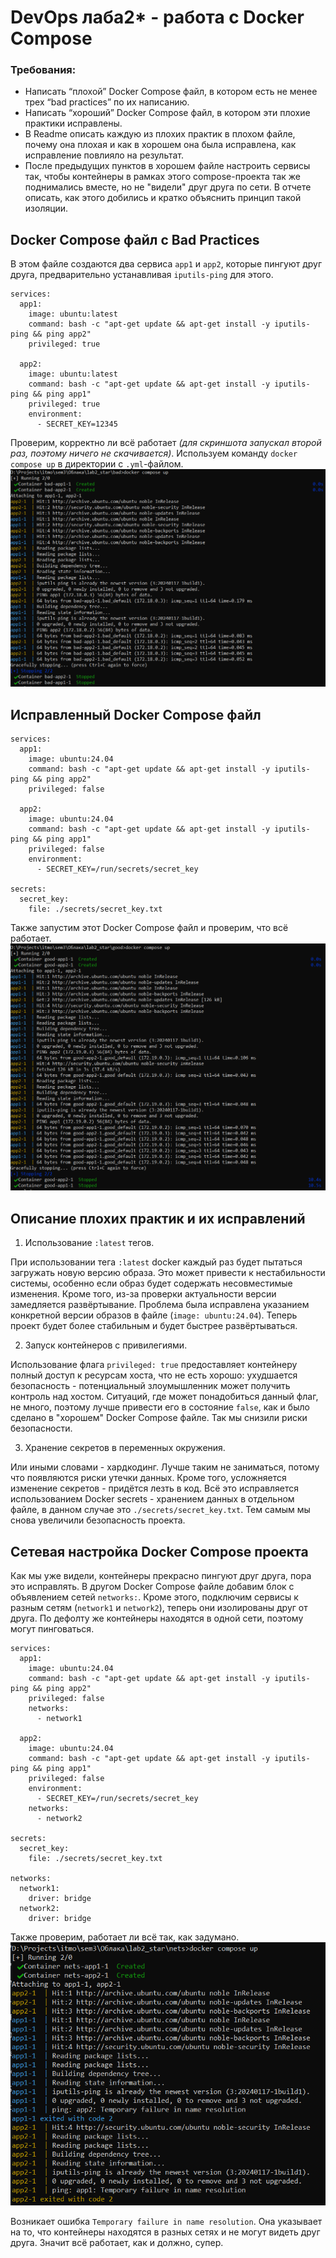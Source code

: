 # DevOps лаба2* - работа с Docker Compose
### Требования:
- Написать “плохой” Docker Compose файл, в котором есть не менее трех “bad practices” по их написанию.
- Написать “хороший” Docker Compose файл, в котором эти плохие практики исправлены.
- В Readme описать каждую из плохих практик в плохом файле, почему она плохая и как в хорошем она была исправлена, как исправление повлияло на результат.
- После предыдущих пунктов в хорошем файле настроить сервисы так, чтобы контейнеры в рамках этого compose-проекта так же поднимались вместе, но не "видели" друг друга по сети. В отчете описать, как этого добились и кратко объяснить принцип такой изоляции.
## Docker Compose файл с Bad Practices
В этом файле создаются два сервиса `app1` и `app2`, которые пингуют друг друга, предварительно устанавливая `iputils-ping` для этого.
```
services:
  app1:
    image: ubuntu:latest
    command: bash -c "apt-get update && apt-get install -y iputils-ping && ping app2"
    privileged: true

  app2:
    image: ubuntu:latest
    command: bash -c "apt-get update && apt-get install -y iputils-ping && ping app1"
    privileged: true
    environment:
      - SECRET_KEY=12345
```
Проверим, корректно ли всё работает _(для скриншота запускал второй раз, поэтому ничего не скачивается)_. Используем команду `docker compose up` в директории с `.yml`-файлом.
![](Screenshot_3.png)
## Исправленный Docker Compose файл 
```
services:
  app1:
    image: ubuntu:24.04
    command: bash -c "apt-get update && apt-get install -y iputils-ping && ping app2"
    privileged: false

  app2:
    image: ubuntu:24.04
    command: bash -c "apt-get update && apt-get install -y iputils-ping && ping app1"
    privileged: false
    environment:
      - SECRET_KEY=/run/secrets/secret_key

secrets:
  secret_key:
    file: ./secrets/secret_key.txt
```
Также запустим этот Docker Compose файл и проверим, что всё работает.
![](Screenshot_4.png)
## Описание плохих практик и их исправлений
1. Использование `:latest` тегов.

При использовании тега `:latest` docker каждый раз будет пытаться загружать новую версию образа. Это может привести к нестабильности системы, особенно если образ будет содержать несовместимые изменения. Кроме того, из-за проверки актуальности версии замедляется развёртывание. Проблема была исправлена указанием конкретной версии образов в файле (`image: ubuntu:24.04`). Теперь проект будет более стабильным и будет быстрее развёртываться.

2. Запуск контейнеров с привилегиями.

Использование флага `privileged: true` предоставляет контейнеру полный доступ к ресурсам хоста, что не есть хорошо: ухудшается безопасность - потенциальный злоумышленник может получить контроль над хостом. Ситуаций, где может понадобиться данный флаг, не много, поэтому лучше привести его в состояние `false`, как и было сделано в "хорошем" Docker Compose файле. Так мы снизили риски безопасности.

3. Хранение секретов в переменных окружения.

Или иными словами - хардкодинг. Лучше таким не заниматься, потому что появляются риски утечки данных. Кроме того, усложняется изменение секретов - придётся лезть в код. Всё это исправляется использованием Docker secrets - хранением данных в отдельном файле, в данном случае это `./secrets/secret_key.txt`. Тем самым мы снова увеличили безопасность проекта.

## Сетевая настройка Docker Compose проекта
Как мы уже видели, контейнеры прекрасно пингуют друг друга, пора это исправлять. В другом Docker Compose файле добавим блок с объявлением сетей `networks:`. Кроме этого, подключим сервисы к разным сетям (`network1` и `network2`), теперь они изолированы друг от друга. По дефолту же контейнеры находятся в одной сети, поэтому могут пинговаться.
```
services:
  app1:
    image: ubuntu:24.04
    command: bash -c "apt-get update && apt-get install -y iputils-ping && ping app2"
    privileged: false
    networks:
      - network1

  app2:
    image: ubuntu:24.04
    command: bash -c "apt-get update && apt-get install -y iputils-ping && ping app1"
    privileged: false
    environment:
      - SECRET_KEY=/run/secrets/secret_key
    networks:
      - network2

secrets:
  secret_key:
    file: ./secrets/secret_key.txt

networks:
  network1:
    driver: bridge
  network2:
    driver: bridge
```
Также проверим, работает ли всё так, как задумано.
![](Screenshot_5.png)

Возникает ошибка `Temporary failure in name resolution`. Она указывает на то, что контейнеры находятся в разных сетях и не могут видеть друг друга. Значит всё работает, как и должно, супер.
